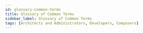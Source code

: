 ```yaml
---
id: glossary-common-terms
title: Glossary of Common Terms
sidebar_label: Glossary of Common Terms
tags: [Architects and Administrators, Developers, Composers]
---
```


<div style={{textAlign: "justify"}}>




</div>